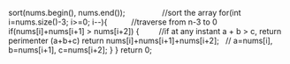 sort(nums.begin(), nums.end());                 //sort the array
for(int i=nums.size()-3; i>=0; i--){            //traverse from n-3 to 0
if(nums[i]+nums[i+1] > nums[i+2]) {         //if at any instant a + b > c, return perimenter (a+b+c)
return  nums[i]+nums[i+1]+nums[i+2];    // a=nums[i], b=nums[i+1], c=nums[i+2];
}
}
return 0;